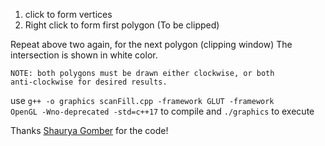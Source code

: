 1. click to form vertices
2. Right click to form first polygon (To be clipped)

Repeat above two again, for the next polygon (clipping window)
The intersection is shown in white color. 

<code>NOTE: both polygons must be drawn either clockwise, or both anti-clockwise for desired results.</code>


use <code>g++ -o graphics scanFill.cpp -framework GLUT -framework OpenGL -Wno-deprecated -std=c++17</code> to compile and <code>./graphics</code> to execute

Thanks [Shaurya Gomber](https://github.com/shaurya31) for the code!

